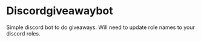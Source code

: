 # Discordgiveawaybot

Simple discord bot to do giveaways. Will need to update role names to your discord roles.
